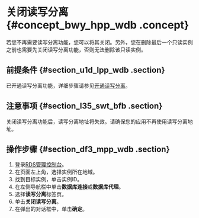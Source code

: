 # 关闭读写分离 {#concept_bwy_hpp_wdb .concept}

若您不再需要读写分离功能，您可以将其关闭。另外，您在删除最后一个只读实例之前也需要先关闭读写分离功能，否则无法删除该只读实例。

## 前提条件 {#section_u1d_lpp_wdb .section}

已开通读写分离功能，详细步骤请参见[开通读写分离](intl.zh-CN/用户指南/读写分离/开通读写分离.md#)。

## 注意事项 {#section_l35_swt_bfb .section}

关闭读写分离功能后，读写分离地址将失效。请确保您的应用不再使用读写分离地址。

## 操作步骤 {#section_df3_mpp_wdb .section}

1.  登录[RDS管理控制台](https://rdsnew.console.aliyun.com)。
2.  在页面左上角，选择实例所在地域。
3.  找到目标实例，单击实例ID。
4.  在左侧导航栏中单击**数据库连接**或**数据库代理**。
5.  选择**读写分离**标签页。
6.  单击**关闭读写分离**。
7.  在弹出的对话框中，单击**确定**。

